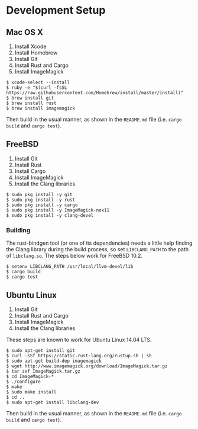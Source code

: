 # Development Setup

## Mac OS X

1. Install Xcode
1. Install Homebrew
1. Install Git
1. Install Rust and Cargo
1. Install ImageMagick

```
$ xcode-select --install
$ ruby -e "$(curl -fsSL https://raw.githubusercontent.com/Homebrew/install/master/install)"
$ brew install git
$ brew install rust
$ brew install imagemagick
```

Then build in the usual manner, as shown in the `README.md` file (i.e. `cargo build` and `cargo test`).

## FreeBSD

1. Install Git
1. Install Rust
1. Install Cargo
1. Install ImageMagick
1. Install the Clang libraries

```
$ sudo pkg install -y git
$ sudo pkg install -y rust
$ sudo pkg install -y cargo
$ sudo pkg install -y ImageMagick-nox11
$ sudo pkg install -y clang-devel
```

### Building

The rust-bindgen tool (or one of its dependencies) needs a little help finding the Clang library during the build process, so set `LIBCLANG_PATH` to the path of `libclang.so`. The steps below work for FreeBSD 10.2.

```
$ setenv LIBCLANG_PATH /usr/local/llvm-devel/lib
$ cargo build
$ cargo test
```

## Ubuntu Linux

1. Install Git
1. Install Rust and Cargo
1. Install ImageMagick
1. Install the Clang libraries

These steps are known to work for Ubuntu Linux 14.04 LTS.

```
$ sudo apt-get install git
$ curl -sSf https://static.rust-lang.org/rustup.sh | sh
$ sudo apt-get build-dep imagemagick
$ wget http://www.imagemagick.org/download/ImageMagick.tar.gz
$ tar zxf ImageMagick.tar.gz
$ cd ImageMagick-*
$ ./configure
$ make
$ sudo make install
$ cd ..
$ sudo apt-get install libclang-dev
```

Then build in the usual manner, as shown in the `README.md` file (i.e. `cargo build` and `cargo test`).
